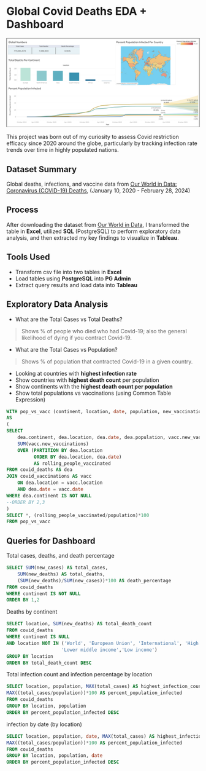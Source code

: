 # Global Covid Deaths EDA + Dashboard

![Covid Deaths and Infection Rate](/assets/covid_dashboard.png)

This project was born out of my curiosity to assess Covid restriction efficacy since 2020 around the globe, particularly by tracking infection rate trends over time in highly populated nations. 

## Dataset Summary

Global deaths, infections, and vaccine data from [Our World in Data: Coronavirus (COVID-19) Deaths](https://ourworldindata.org/covid-deaths), (January 10, 2020 - February 28, 2024)

## Process

After downloading the dataset from [Our World in Data](https://ourworldindata.org/covid-deaths), I transformed the table in **Excel**, utilized **SQL** (PostgreSQL) to perform exploratory data analysis, and then extracted my key findings to visualize in **Tableau**.

## Tools Used
- Transform csv file into two tables in **Excel**
- Load tables using **PostgreSQL** into **PG Admin**
- Extract query results and load data into **Tableau**

## Exploratory Data Analysis
- What are the Total Cases vs Total Deaths?
> Shows % of people who died who had Covid-19; also the general likelihood of dying if you contract Covid-19.
- What are the Total Cases vs Population?
> Shows % of population that contracted Covid-19 in a given country.
- Looking at countries with **highest infection rate**
- Show countries with **highest death count** per population
- Show continents with the **highest death count per population**
- Show total populations vs vaccinations (using Common Table Expression)
```sql
WITH pop_vs_vacc (continent, location, date, population, new_vaccinations, rolling_people_vaccinated)
AS
(
SELECT
	dea.continent, dea.location, dea.date, dea.population, vacc.new_vaccinations,
	SUM(vacc.new_vaccinations)
	OVER (PARTITION BY dea.location
		  ORDER BY dea.location, dea.date)
		  AS rolling_people_vaccinated
FROM covid_deaths AS dea
JOIN covid_vaccinations AS vacc
	ON dea.location = vacc.location
	AND dea.date = vacc.date
WHERE dea.continent IS NOT NULL
--ORDER BY 2,3
)
SELECT *, (rolling_people_vaccinated/population)*100
FROM pop_vs_vacc
```


## Queries for Dashboard

Total cases, deaths, and death percentage

```sql
SELECT SUM(new_cases) AS total_cases,
	SUM(new_deaths) AS total_deaths,
	(SUM(new_deaths)/SUM(new_cases))*100 AS death_percentage
FROM covid_deaths
WHERE continent IS NOT NULL
ORDER BY 1,2
```

Deaths by continent
```sql
SELECT location, SUM(new_deaths) AS total_death_count
FROM covid_deaths
WHERE continent IS NULL
AND location NOT IN ('World', 'European Union', 'International', 'High income', 'Upper middle income',
                    'Lower middle income','Low income')
GROUP BY location
ORDER BY total_death_count DESC
```

Total infection count and infection percentage by location
```sql
SELECT location, population, MAX(total_cases) AS highest_infection_count,
MAX((total_cases/population))*100 AS percent_population_infected
FROM covid_deaths
GROUP BY location, population
ORDER BY percent_population_infected DESC
```
infection by date (by location)
```sql
SELECT location, population, date, MAX(total_cases) AS highest_infection_count,
MAX((total_cases/population))*100 AS percent_population_infected
FROM covid_deaths
GROUP BY location, population, date
ORDER BY percent_population_infected DESC
```

